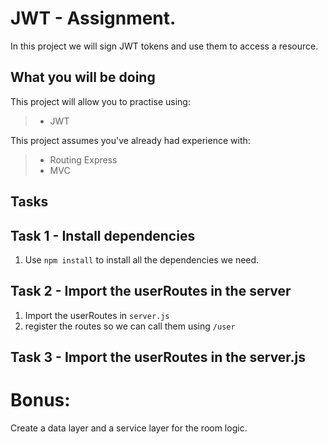 # JWT - Assignment. 

In this project we will sign JWT tokens and use them to access a resource. 

## What you will be doing

This project will allow you to practise using:

> - JWT 


This project assumes you've already had experience with:

> - Routing Express
> - MVC 


## Tasks

## Task 1 - Install dependencies 
  1. Use `npm install` to install all the dependencies we need. 

## Task 2 - Import the userRoutes in the server

  1. Import the userRoutes in `server.js`
  2. register the routes so we can call them using `/user`

## Task 3 - Import the userRoutes in the server.js
  
  




# Bonus: 
Create a data layer and a service layer for the room logic. 



